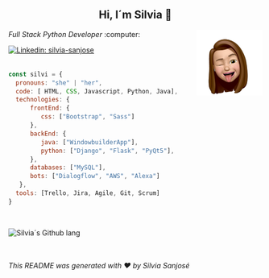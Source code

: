 <h2 align='center'> Hi, I´m Silvia 👋 </h2>
<img align='right'src="icons/silvi.webp"  width="130px"/>

<p><em>Full Stack Python Developer</em>  :computer:</p>


[![Linkedin: silvia-sanjose](https://img.shields.io/badge/-silviasanjose-blue?style=flat-square&logo=Linkedin&logoColor=white&link=https://www.linkedin.com/in/silvia-sanjose/)](https://www.linkedin.com/in/silvia-sanjose)
</br>
</br>

```javascript
const silvi = {
  pronouns: "she" | "her",
  code: [ HTML, CSS, Javascript, Python, Java],
  technologies: {
      frontEnd: {
         css: ["Bootstrap", "Sass"]
      },
      backEnd: {
         java: ["WindowbuilderApp"],
         python: ["Django", "Flask", "PyQt5"],
      },
      databases: ["MySQL"],
      bots: ["Dialogflow", "AWS", "Alexa"]
   },
  tools: [Trello, Jira, Agile, Git, Scrum]
}
```
</br>

![Silvia´s Github lang](https://github-readme-stats.vercel.app/api/top-langs/?username=SilviaSanjose&theme=onedark&layout=compact)
</br></br></br>

<em>This README was generated with ❤️ by Silvia Sanjosé</em>
<!--
 <a href="https://www.linkedin.com/in/silvia-sanjose" target="blank"><img align="left" src="icons/Linkedin.png" alt="SilviaSanjose Linkedin" width="22px" /></a>

![](https://raw.githubusercontent.com/SilviaSanjose/github-stats-transparent/output/generated/languages.svg)

challenge: "I'm working towards being able to run a marathon.", 
challenge: "I am doing the #100DaysOfCode challenge focused on react and typescript"
technologies >> frontEnd >>  js: ["React", "Angular"],

---  para linea entera
-->



